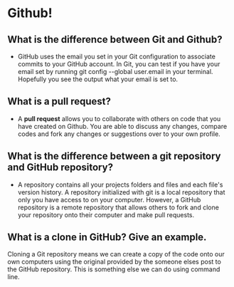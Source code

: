 # Github!
## What is the difference between Git and Github?
-  GitHub uses the email you set in your Git configuration to associate commits to your GitHub account. In Git, you can test if you have your email set by running git config --global user.email in your terminal. Hopefully you see the output what your email is set to.

## What is a pull request?

- A **pull request** allows you to collaborate with others on code that you have created on Github. You are able to discuss any changes, compare codes and fork any changes or suggestions over to your own profile. 

## What is the difference between a git repository and GitHub repository?

- A repository contains all your projects folders and files and each file's version history. A repository initialized with git is a local repository that only you have access to on your computer. However, a GitHub repository is a remote repository that allows others to fork and clone your repository onto their computer and make pull requests.

## What is a clone in GitHub? Give an example.

Cloning a Git repository means we can create a copy of the code onto our own computers using the original provided by the someone elses post to the GitHub repository. This is something else we can do using command line.